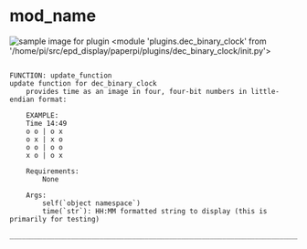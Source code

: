# mod_name
![sample image for plugin <module 'plugins.dec_binary_clock' from '/home/pi/src/epd_display/paperpi/plugins/dec_binary_clock/__init__.py'>](../documentation/images/dec_binary_clock_sample.png)
```

FUNCTION: update_function
update function for dec_binary_clock 
    provides time as an image in four, four-bit numbers in little-endian format:
    
    EXAMPLE:
    Time 14:49
    o o | o x
    o x | x o
    o o | o o
    x o | o x 
    
    Requirements:
        None
        
    Args:
        self(`object namespace`)
        time(`str`): HH:MM formatted string to display (this is primarily for testing)
    
___________________________________________________________________________
 
```